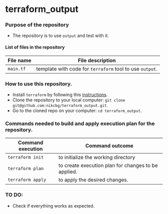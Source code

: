 # terraform_output

### Purpose of the repository 
- The repository is to use `output` and test with it.

#### List of files in the repository

File name                            | File description 
------------------------------------ | --------------------------------------------------------------
`main.tf` | template with code for `terraform` tool to use `output`.

### How to use this repository. 
- Install `terraform` by following this [instructions](https://www.terraform.io/intro/getting-started/install.html).
- Clone the repository to your local computer: `git clone git@github.com:nikcbg/terraform_output.git`.
- Go to the cloned repo on your computer: `cd terraform_output`.

### Commands needed to build and apply execution plan for the repository. 

Command execution                    | Command outcome
------------------------------------ | --------------------------------------------------------------
`terraform init` | to initialize the working directory 
`terraform plan` | to create execution plan for changes to be applied. 
`terraform apply` | to apply the desired changes. 


### TO DO:
- Check if everything works as expected.
